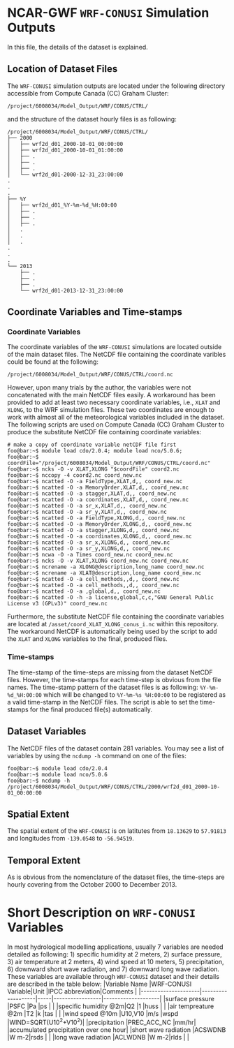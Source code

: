 # NCAR-GWF `WRF-CONUSI` Simulation Outputs

In this file, the details of the dataset is explained.

## Location of Dataset Files
The `WRF-CONUSI` simulation outputs are located under the following directory accessible from Compute Canada (CC) Graham Cluster:
```
/project/6008034/Model_Output/WRF/CONUS/CTRL/
```
and the structure of the dataset hourly files is as following:
```console
/project/6008034/Model_Output/WRF/CONUS/CTRL/
├── 2000
│   ├── wrf2d_d01_2000-10-01_00:00:00
│   ├── wrf2d_d01_2000-10-01_01:00:00
│   ├── .
│   ├── .
│   ├── .
│   └── wrf2d_d01-2000-12-31_23:00:00
.
.
.
├── %Y 
│   ├── wrf2d_d01_%Y-%m-%d_%H:00:00
│   ├── .
│   ├── .
│   ├── .
│   .
│   .
│   .
.
.
.
└── 2013
    ├── .
    ├── .
    ├── .
    └── wrf2d_d01-2013-12-31_23:00:00

```

## Coordinate Variables and Time-stamps

### Coordinate Variables
The coordinate variables of the `WRF-CONUSI` simulations are located outside of the main dataset files. The NetCDF file containing the coordinate varibles could be found at the following:
```console
/project/6008034/Model_Output/WRF/CONUS/CTRL/coord.nc
```
However, upon many trials by the author, the variables were not concatenated with the main NetCDF files easily. A workaround has been provided to add at least two necessary coordinate variables, i.e., `XLAT` and `XLONG`, to the WRF simulation files. These two coordinates are enough to work with almost all of the meteorological variables included in the dataset. The following scripts are used on Compute Canada (CC) Graham Cluster to produce the substitute NetCDF file containing coordinate variables:
```console
# make a copy of coordinate variable netCDF file first
foo@bar:~$ module load cdo/2.0.4; module load nco/5.0.6;
foo@bar:~$ coordFile="/project/6008034/Model_Output/WRF/CONUS/CTRL/coord.nc"
foo@bar:~$ ncks -O -v XLAT,XLONG "$coordFile" coord2.nc
foo@bar:~$ nccopy -4 coord2.nc coord_new.nc 
foo@bar:~$ ncatted -O -a FieldType,XLAT,d,, coord_new.nc 
foo@bar:~$ ncatted -O -a MemoryOrder,XLAT,d,, coord_new.nc 
foo@bar:~$ ncatted -O -a stagger,XLAT,d,, coord_new.nc 
foo@bar:~$ ncatted -O -a coordinates,XLAT,d,, coord_new.nc 
foo@bar:~$ ncatted -O -a sr_x,XLAT,d,, coord_new.nc
foo@bar:~$ ncatted -O -a sr_y,XLAT,d,, coord_new.nc
foo@bar:~$ ncatted -O -a FieldType,XLONG,d,, coord_new.nc 
foo@bar:~$ ncatted -O -a MemoryOrder,XLONG,d,, coord_new.nc 
foo@bar:~$ ncatted -O -a stagger,XLONG,d,, coord_new.nc 
foo@bar:~$ ncatted -O -a coordinates,XLONG,d,, coord_new.nc
foo@bar:~$ ncatted -O -a sr_x,XLONG,d,, coord_new.nc
foo@bar:~$ ncatted -O -a sr_y,XLONG,d,, coord_new.nc
foo@bar:~$ ncwa -O -a Times coord_new.nc coord_new.nc
foo@bar:~$ ncks -O -v XLAT,XLONG coord_new.nc coord_new.nc
foo@bar:~$ ncrename -a XLONG@description,long_name coord_new.nc
foo@bar:~$ ncrename -a XLAT@description,long_name coord_new.nc
foo@bar:~$ ncatted -O -a cell_methods,,d,, coord_new.nc
foo@bar:~$ ncatted -O -a cell_methods,,d,, coord_new.nc
foo@bar:~$ ncatted -O -a ,global,d,, coord_new.nc
foo@bar:~$ ncatted -O -h -a license,global,c,c,"GNU General Public License v3 (GPLv3)" coord_new.nc
```
Furthermore, the substitute NetCDF file containing the coordinate variables are located at `/asset/coord_XLAT_XLONG_conus_i.nc` within this repository. The workaround NetCDF is automatically being used by the script to add the `XLAT` and `XLONG` variables to the final, produced files.

### Time-stamps
The time-stamp of the time-steps are missing from the dataset NetCDF files. However, the time-stamps for each time-step is obvious from the file names. The time-stamp pattern of the dataset files is as following: `%Y-%m-%d_%H:00:00` which will be changed to `%Y-%m-%s %H:00:00` to be registered as a valid time-stamp in the NetCDF files. The script is able to set the time-stamps for the final produced file(s) automatically.

## Dataset Variables
The NetCDF files of the dataset contain 281 variables. You may see a list of variables by using the `ncdump -h`  command on one of the files:
```console
foo@bar:~$ module load cdo/2.0.4
foo@bar:~$ module load nco/5.0.6
foo@bar:~$ ncdump -h  /project/6008034/Model_Output/WRF/CONUS/CTRL/2000/wrf2d_d01_2000-10-01_00:00:00
```

## Spatial Extent
The spatial extent of the `WRF-CONUSI` is on latitutes from `18.13629` to `57.91813` and longitudes from `-139.0548` to `-56.94519`.

## Temporal Extent
As is obvious from the nomenclature of the dataset files, the time-steps are hourly covering from the October 2000 to December 2013.

# Short Description on `WRF-CONUSI` Variables
In most hydrological modelling applications, usually 7 variables are needed detailed as following: 1) specific humidity at 2 meters, 2) surface pressure, 3) air temperature at 2 meters, 4) wind speed at 10 meters, 5) precipitation, 6) downward short wave radiation, and 7) downward long wave radiation. These variables are available through `WRF-CONUSI` dataset and their details are described in the table below:
|Variable Name        |WRF-CONUSI Variable|Unit |IPCC abbreviation|Comments            |
|---------------------|-------------------|-----|-----------------|--------------------|
|surface pressure     |PSFC               |Pa   |ps               |                    |
|specific humidity @2m|Q2                 |1    |huss             |                    |
|air tempreature @2m  |T2                 |k    |tas              |                    |
|wind speed @10m      |U10,V10            |m/s  |wspd             |WIND=SQRT(U10<sup>2</sup>+V10<sup>2</sup>)|
|precipitation        |PREC_ACC_NC        |mm/hr|                 |accumulated precipitation over one hour|
|short wave radiation |ACSWDNB            |W m-2|rsds             |                    |
|long wave radiation  |ACLWDNB            |W m-2|rlds             |                    |
